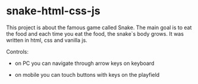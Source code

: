 # snake-html-css-js
This project is about the famous game called Snake. The main goal is to eat the food and each time you eat the food, the snake`s body grows. It was written in html, css and vanilla js.

Controls:
    
   - on PC you can navigate through arrow keys on keyboard
    
   - on mobile you can touch buttons with keys on the playfield
